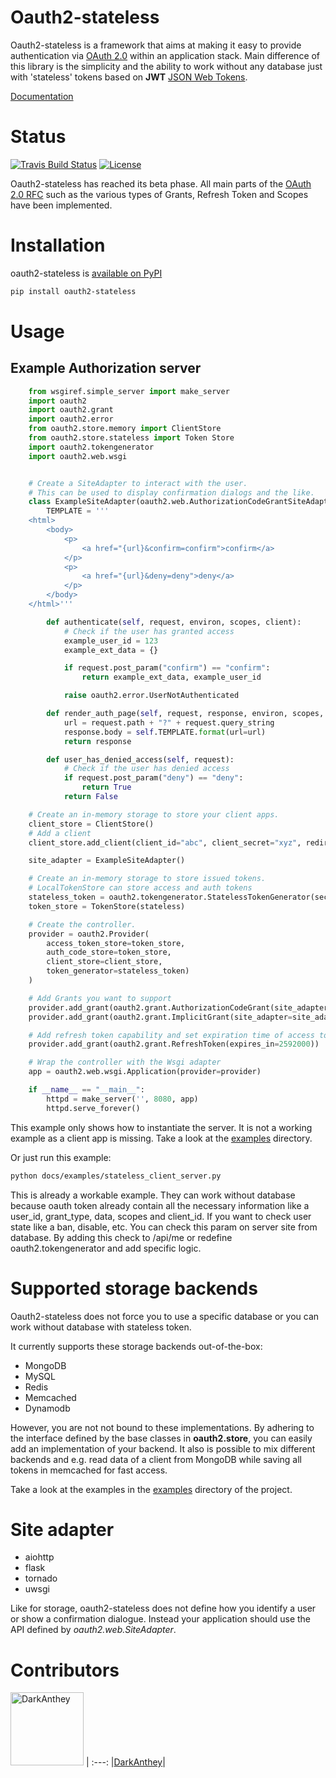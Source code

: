 # Oauth2-stateless

Oauth2-stateless is a framework that aims at making it easy to provide authentication
via [OAuth 2.0](http://tools.ietf.org/html/rfc6749) within an application stack.
Main difference of this library is the simplicity
and the ability to work without any database just with 'stateless'
tokens based on **JWT** [JSON Web Tokens](https://en.wikipedia.org/wiki/JSON_Web_Token).

[Documentation](http://oauth2-stateless.readthedocs.org/en/latest/index.html)


# Status

[![Travis Build Status][build-badge]][build]
[![License](http://img.shields.io/badge/Licence-MIT-brightgreen.svg)](LICENSE)

Oauth2-stateless has reached its beta phase. All main parts of the [OAuth 2.0 RFC](http://tools.ietf.org/html/rfc6749) such as the various types of Grants, Refresh Token and Scopes have been implemented.


# Installation

oauth2-stateless is [available on PyPI](http://pypi.python.org/pypi/oauth2-stateless/)

``` bash
pip install oauth2-stateless
```


# Usage

## Example Authorization server

``` python
    from wsgiref.simple_server import make_server
    import oauth2
    import oauth2.grant
    import oauth2.error
    from oauth2.store.memory import ClientStore
    from oauth2.store.stateless import Token Store
    import oauth2.tokengenerator
    import oauth2.web.wsgi


    # Create a SiteAdapter to interact with the user.
    # This can be used to display confirmation dialogs and the like.
    class ExampleSiteAdapter(oauth2.web.AuthorizationCodeGrantSiteAdapter, oauth2.web.ImplicitGrantSiteAdapter):
        TEMPLATE = '''
    <html>
        <body>
            <p>
                <a href="{url}&confirm=confirm">confirm</a>
            </p>
            <p>
                <a href="{url}&deny=deny">deny</a>
            </p>
        </body>
    </html>'''

        def authenticate(self, request, environ, scopes, client):
            # Check if the user has granted access
            example_user_id = 123
            example_ext_data = {}

            if request.post_param("confirm") == "confirm":
                return example_ext_data, example_user_id

            raise oauth2.error.UserNotAuthenticated

        def render_auth_page(self, request, response, environ, scopes, client):
            url = request.path + "?" + request.query_string
            response.body = self.TEMPLATE.format(url=url)
            return response

        def user_has_denied_access(self, request):
            # Check if the user has denied access
            if request.post_param("deny") == "deny":
                return True
            return False

    # Create an in-memory storage to store your client apps.
    client_store = ClientStore()
    # Add a client
    client_store.add_client(client_id="abc", client_secret="xyz", redirect_uris=["http://localhost/callback"])

    site_adapter = ExampleSiteAdapter()

    # Create an in-memory storage to store issued tokens.
    # LocalTokenStore can store access and auth tokens
    stateless_token = oauth2.tokengenerator.StatelessTokenGenerator(secret_key='xxx')
    token_store = TokenStore(stateless)

    # Create the controller.
    provider = oauth2.Provider(
        access_token_store=token_store,
        auth_code_store=token_store,
        client_store=client_store,
        token_generator=stateless_token)
    )

    # Add Grants you want to support
    provider.add_grant(oauth2.grant.AuthorizationCodeGrant(site_adapter=site_adapter))
    provider.add_grant(oauth2.grant.ImplicitGrant(site_adapter=site_adapter))

    # Add refresh token capability and set expiration time of access tokens to 30 days
    provider.add_grant(oauth2.grant.RefreshToken(expires_in=2592000))

    # Wrap the controller with the Wsgi adapter
    app = oauth2.web.wsgi.Application(provider=provider)

    if __name__ == "__main__":
        httpd = make_server('', 8080, app)
        httpd.serve_forever()
```

This example only shows how to instantiate the server.
It is not a working example as a client app is missing.
Take a look at the [examples](docs/examples/) directory.

Or just run this example:

``` bash
python docs/examples/stateless_client_server.py
```

This is already a workable example. They can work without database
because oauth token already contain all the necessary information like
a user_id, grant_type, data, scopes and client_id.
If you want to check user state like a ban, disable, etc.
You can check this param on server site from database. By adding this check to
/api/me or redefine oauth2.tokengenerator and add specific logic.


# Supported storage backends

Oauth2-stateless does not force you to use a specific database or you
can work without database with stateless token.

It currently supports these storage backends out-of-the-box:

- MongoDB
- MySQL
- Redis
- Memcached
- Dynamodb

However, you are not not bound to these implementations.
By adhering to the interface defined by the base classes in **oauth2.store**,
you can easily add an implementation of your backend.
It also is possible to mix different backends and e.g. read data of a client
from MongoDB while saving all tokens in memcached for fast access.

Take a look at the examples in the [examples](docs/examples/) directory of the project.


# Site adapter

- aiohttp
- flask
- tornado
- uwsgi

Like for storage, oauth2-stateless does not define how you identify a
user or show a confirmation dialogue.
Instead your application should use the API defined by _oauth2.web.SiteAdapter_.


# Contributors

[<img alt="DarkAnthey" src="https://avatars2.githubusercontent.com/u/200977?v=3&s=117" width="117">](https://github.com/darkanthey) |
:---:
|[DarkAnthey](https://github.com/darkanthey)|

[build-badge]: https://travis-ci.org/darkanthey/oauth2-stateless.svg?branch=master
[build]: https://travis-ci.org/darkanthey/oauth2-stateless.svg?branch=master
[license-badge]: https://img.shields.io/badge/license-MIT-blue.svg?style=flat
[license]: https://github.com/darkanthey/oauth2-stateless/blob/master/LICENSE
